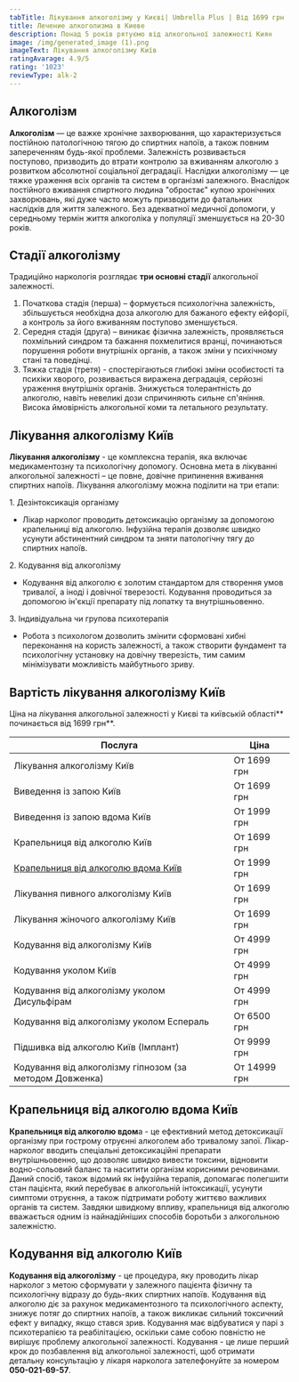 ```yaml
---
tabTitle: Лікування алкоголізму у Києві| Umbrella Plus | Від 1699 грн
title: Лечение алкоголизма в Киеве
description: Понад 5 років рятуємо від алкогольної залежності Киян
image: /img/generated_image (1).png
imageText: Лікування алкоголізму Київ
ratingAvarage: 4.9/5
rating: '1023'
reviewType: alk-2
---
```


## Алкоголізм

**Алкоголізм** — це важке хронічне захворювання, що характеризується постійною патологічною тягою до спиртних напоїв, а також повним запереченням будь-якої проблеми. Залежність розвивається поступово, призводить до втрати контролю за вживанням алкоголю з розвитком абсолютної соціальної деградації. Наслідки алкоголізму — це тяжке ураження всіх органів та систем в організмі залежного. Внаслідок постійного вживання спиртного людина "обростає" купою хронічних захворювань, які дуже часто можуть призводити до фатальних наслідків для життя залежного. Без адекватної медичної допомоги, у середньому термін життя алкоголіка у популяції зменшується на 20-30 років.

## Стадії алкоголізму

Традиційно наркологія розглядає **три основні стадії** алкогольної залежності.

1. Початкова стадія (перша) – формується психологічна залежність, збільшується необхідна доза алкоголю для бажаного ефекту ейфорії, а контроль за його вживанням поступово
   зменшується.
2. Середня стадія (друга) – виникає фізична залежність, проявляється похмільний синдром та бажання похмелитися вранці, починаються порушення роботи внутрішніх органів, а також зміни у психічному стані та поведінці.
3. Тяжка стадія (третя) - спостерігаються глибокі зміни особистості та психіки хворого, розвивається виражена деградація, серйозні ураження внутрішніх органів. Знижується толерантність до алкоголю, навіть невеликі дози спричиняють сильне сп'яніння. Висока ймовірність алкогольної коми та летального результату.

## Лікування алкоголізму Київ

**Лікування алкоголізму** - це комплексна терапія, яка включає медикаментозну та психологічну допомогу. Основна мета в лікуванні алкогольної залежності – це повне, довічне припинення вживання спиртних напоїв. Лікування алкоголізму можна поділити на три етапи:

1\. Дезінтоксикація організму

* Лікар нарколог проводить детоксикацію організму за допомогою крапельниці від алкоголю. Інфузійна терапія дозволяє швидко усунути абстинентний синдром та зняти патологічну тягу до спиртних напоїв.

2\. Кодування від алкоголізму

* Кодування від алкоголю є золотим стандартом для створення умов тривалої, а іноді і довічної тверезості. Кодування проводиться за допомогою ін'єкції препарату під лопатку та внутрішньовенно.

3\. Індивідуальна чи групова психотерапія

* Робота з психологом дозволить змінити сформовані хибні переконання на користь залежності, а також створити фундамент та психологічну установку на довічну тверезість, тим самим мінімізувати можливість майбутнього зриву.

## Вартість лікування алкоголізму Київ

Ціна на лікування алкогольної залежності у Києві та київській області** починається від 1699 грн**.

| Послуга                                                                                                        | Ціна         |
| -------------------------------------------------------------------------------------------------------------- | ------------ |
| Лікування алкоголізму Київ                                                                                     | От 1699 грн  |
| Виведення із запою Київ                                                                                        | От 1699 грн  |
| Виведення із запою вдома Київ                                                                                  | От 1999 грн  |
| Крапельниця від алкоголю Київ                                                                                  | От 1699 грн  |
| [Крапельниця від алкоголю вдома Київ](https://umbrella-plus.com.ua/uk/kiev/kapelnica_ot_alkogola_na_dom_kiev/) | От 1999 грн  |
| Лікування пивного алкоголізму Київ                                                                             | От 1699 грн  |
| Лікування жіночого алкоголізму Київ                                                                            | От 1699 грн  |
| Кодування від алкоголізму Київ                                                                                 | От 4999 грн  |
| Кодування уколом Київ                                                                                          | От 4999 грн  |
| Кодування від алкоголізму уколом Дисульфірам                                                                   | От 4999 грн  |
| Кодування від алкоголізму уколом Еспераль                                                                      | От 6500 грн  |
| Підшивка від алкоголю Київ (Імплант)                                                                           | От 9999 грн  |
| Кодування від алкоголізму гіпнозом (за методом Довженка)                                                       | От 14999 грн |

## Крапельниця від алкоголю вдома Київ

**Крапельниця від алкоголю вдом**а - це ефективний метод детоксикації організму при гострому отруєнні алкоголем або тривалому запої. Лікар-нарколог вводить спеціальні детоксикаційні препарати внутрішньовенно, що дозволяє швидко вивести токсини, відновити водно-сольовий баланс та наситити організм корисними речовинами. Даний спосіб, також відомий як інфузійна терапія, допомагає полегшити стан пацієнта, який перебуває в алкогольній інтоксикації, усунути симптоми отруєння, а також підтримати роботу життєво важливих органів та систем. Завдяки швидкому впливу, крапельниця від алкоголю вважається одним із найнадійніших способів боротьби з алкогольною залежністю.

## Кодування від алкоголю Київ

**Кодування від алкоголізму** - це процедура, яку проводить лікар нарколог з метою сформувати у залежного пацієнта фізичну та психологічну відразу до будь-яких спиртних напоїв. Кодування від алкоголю діє за рахунок медикаментозного та психологічного аспекту, знижує потяг до спиртних напоїв, а також викликає сильний токсичний ефект у випадку, якщо стався зрив. Кодування має відбуватися у парі з психотерапією та реабілітацією, оскільки саме собою повністю не вирішує проблему алкогольної залежності. Кодування - це лише перший крок до позбавлення від алкогольної залежності, щоб отримати детальну консультацію у лікаря нарколога зателефонуйте за номером **050-021-69-57**.
